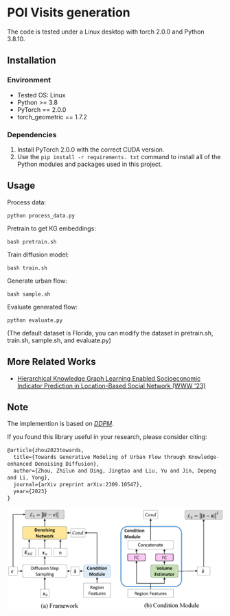 # POI Visits generation

The code is tested under a Linux desktop with torch 2.0.0 and Python 3.8.10.

## Installation

### Environment
- Tested OS: Linux
- Python >= 3.8
- PyTorch == 2.0.0
- torch_geometric == 1.7.2

### Dependencies
1. Install PyTorch 2.0.0 with the correct CUDA version.
2. Use the ``pip install -r requirements. txt`` command to install all of the Python modules and packages used in this project.

## Usage
Process data:
```
python process_data.py
```

Pretrain to get KG embeddings:
```
bash pretrain.sh
```

Train diffusion model:

```
bash train.sh
```

Generate urban flow:

```
bash sample.sh
```

Evaluate generated flow:

```
python evaluate.py
```

(The default dataset is Florida, you can modify the dataset in pretrain.sh, train.sh, sample.sh, and evaluate.py)

## More Related Works

- [Hierarchical Knowledge Graph Learning Enabled Socioeconomic Indicator Prediction in Location-Based Social Network (WWW '23)](https://github.com/tsinghua-fib-lab/KG-socioeconomic-indicator-prediction)

## Note

The implemention is based on *[DDPM](https://github.com/lucidrains/denoising-diffusion-pytorch)*.

If you found this library useful in your research, please consider citing:

```
@article{zhou2023towards,
  title={Towards Generative Modeling of Urban Flow through Knowledge-enhanced Denoising Diffusion},
  author={Zhou, Zhilun and Ding, Jingtao and Liu, Yu and Jin, Depeng and Li, Yong},
  journal={arXiv preprint arXiv:2309.10547},
  year={2023}
}
```

![OverallFramework](./assets/diffusion_framework.png "Overall framework")
